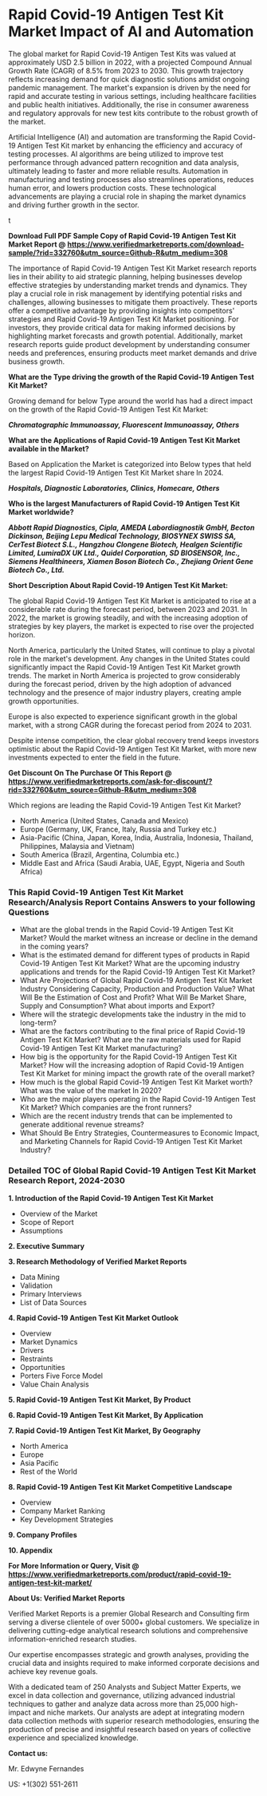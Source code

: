 <meta name="title" content="Global Rapid Covid-19 Antigen Test Kit Market Impact of AI and Automation"><meta name="description" content="The global market for Rapid Covid-19 Antigen Test Kits was valued at approximately USD 2.5 billion in 2022, with a projected Compound Annual Growth Rate (CAGR) of 8.5%"><meta name="title" content="Rapid Covid-19 Antigen Test Kit Market Size, Share, Scope, Trends, Growth, Opportunities, Analysis, Forecast"><h1>Rapid Covid-19 Antigen Test Kit Market Impact of AI and Automation</h1><p>The global market for Rapid Covid-19 Antigen Test Kits was valued at approximately USD 2.5 billion in 2022, with a projected Compound Annual Growth Rate (CAGR) of 8.5% from 2023 to 2030. This growth trajectory reflects increasing demand for quick diagnostic solutions amidst ongoing pandemic management. The market's expansion is driven by the need for rapid and accurate testing in various settings, including healthcare facilities and public health initiatives. Additionally, the rise in consumer awareness and regulatory approvals for new test kits contribute to the robust growth of the market.</p><p>Artificial Intelligence (AI) and automation are transforming the Rapid Covid-19 Antigen Test Kit market by enhancing the efficiency and accuracy of testing processes. AI algorithms are being utilized to improve test performance through advanced pattern recognition and data analysis, ultimately leading to faster and more reliable results. Automation in manufacturing and testing processes also streamlines operations, reduces human error, and lowers production costs. These technological advancements are playing a crucial role in shaping the market dynamics and driving further growth in the sector.</p>t</p><p id="" class=""><strong>Download Full PDF Sample Copy of Rapid Covid-19 Antigen Test Kit Market Report @ <a href="https://www.verifiedmarketreports.com/download-sample/?rid=332760&utm_source=Github-R&utm_medium=308" target="_blank">https://www.verifiedmarketreports.com/download-sample/?rid=332760&utm_source=Github-R&utm_medium=308</a></strong></p><p>The importance of&nbsp;Rapid Covid-19 Antigen Test Kit Market research reports lies in their ability to aid strategic planning, helping businesses develop effective strategies by understanding market trends and dynamics. They play a crucial role in risk management by identifying potential risks and challenges, allowing businesses to mitigate them proactively. These reports offer a competitive advantage by providing insights into competitors' strategies and Rapid Covid-19 Antigen Test Kit Market positioning. For investors, they provide critical data for making informed decisions by highlighting market forecasts and growth potential. Additionally, market research reports guide product development by understanding consumer needs and preferences, ensuring products meet market demands and drive business growth.</p><p><strong>What are the&nbsp;Type driving the growth of the Rapid Covid-19 Antigen Test Kit Market?</strong></p><p id="" class="">Growing demand for below Type around the world has had a direct impact on the growth of the Rapid Covid-19 Antigen Test Kit Market:</p><em><strong>Chromatographic Immunoassay, Fluorescent Immunoassay, Others</strong></em></p><strong>What are the&nbsp;Applications&nbsp;of Rapid Covid-19 Antigen Test Kit Market available in the Market?</strong></p><p id="" class="">Based on Application the Market is categorized into Below types that held the largest Rapid Covid-19 Antigen Test Kit Market share In 2024.</p><em><strong>Hospitals, Diagnostic Laboratories, Clinics, Homecare, Others</strong></em></p><strong>Who is the largest Manufacturers of Rapid Covid-19 Antigen Test Kit Market worldwide?</strong></p><p><em><strong>Abbott Rapid Diagnostics, Cipla, AMEDA Labordiagnostik GmbH, Becton Dickinson, Beijing Lepu Medical Technology, BIOSYNEX SWISS SA, CerTest Biotect S.L., Hangzhou Clongene Biotech, Healgen Scientific Limited, LumiraDX UK Ltd., Quidel Corporation, SD BIOSENSOR, Inc., Siemens Healthineers, Xiamen Boson Biotech Co., Zhejiang Orient Gene Biotech Co., Ltd.</strong></em></p><p id="" class=""><strong>Short Description About Rapid Covid-19 Antigen Test Kit Market:</strong></p><p>The global Rapid Covid-19 Antigen Test Kit Market is anticipated to rise at a considerable rate during the forecast period, between 2023 and 2031. In 2022, the market is growing steadily, and with the increasing adoption of strategies by key players, the market is expected to rise over the projected horizon.</p><p>North America, particularly the United States, will continue to play a pivotal role in the market's development. Any changes in the United States could significantly impact the Rapid Covid-19 Antigen Test Kit Market growth trends. The market in North America is projected to grow considerably during the forecast period, driven by the high adoption of advanced technology and the presence of major industry players, creating ample growth opportunities.</p><p>Europe is also expected to experience significant growth in the global market, with a strong CAGR during the forecast period from 2024 to 2031.</p><p>Despite intense competition, the clear global recovery trend keeps investors optimistic about the Rapid Covid-19 Antigen Test Kit Market, with more new investments expected to enter the field in the future.</p><p id="" class=""><strong>Get Discount On The Purchase Of This Report @ <a href="https://www.verifiedmarketreports.com/ask-for-discount/?rid=332760&utm_source=Github-R&utm_medium=308" target="_blank">https://www.verifiedmarketreports.com/ask-for-discount/?rid=332760&utm_source=Github-R&utm_medium=308</a></strong></p>Which regions are leading the Rapid Covid-19 Antigen Test Kit Market?</p><ul><li>North America (United States, Canada and Mexico)</li><li>Europe (Germany, UK, France, Italy, Russia and Turkey etc.)</li><li>Asia-Pacific (China, Japan, Korea, India, Australia, Indonesia, Thailand, Philippines, Malaysia and Vietnam)</li><li>South America (Brazil, Argentina, Columbia etc.)</li><li>Middle East and Africa (Saudi Arabia, UAE, Egypt, Nigeria and South Africa)</li></ul><h3 id="" class="">This Rapid Covid-19 Antigen Test Kit Market Research/Analysis Report Contains Answers to your following Questions</h3><ul><li>What are the global trends in the Rapid Covid-19 Antigen Test Kit Market? Would the market witness an increase or decline in the demand in the coming years?</li><li>What is the estimated demand for different types of products in Rapid Covid-19 Antigen Test Kit Market? What are the upcoming industry applications and trends for the Rapid Covid-19 Antigen Test Kit Market?</li><li>What Are Projections of Global Rapid Covid-19 Antigen Test Kit Market Industry Considering Capacity, Production and Production Value? What Will Be the Estimation of Cost and Profit? What Will Be Market Share, Supply and Consumption? What about imports and Export?</li><li>Where will the strategic developments take the industry in the mid to long-term?</li><li>What are the factors contributing to the final price of Rapid Covid-19 Antigen Test Kit Market? What are the raw materials used for Rapid Covid-19 Antigen Test Kit Market manufacturing?</li><li>How big is the opportunity for the Rapid Covid-19 Antigen Test Kit Market? How will the increasing adoption of Rapid Covid-19 Antigen Test Kit Market for mining impact the growth rate of the overall market?</li><li>How much is the global Rapid Covid-19 Antigen Test Kit Market worth? What was the value of the market In 2020?</li><li>Who are the major players operating in the Rapid Covid-19 Antigen Test Kit Market? Which companies are the front runners?</li><li>Which are the recent industry trends that can be implemented to generate additional revenue streams?</li><li>What Should Be Entry Strategies, Countermeasures to Economic Impact, and Marketing Channels for Rapid Covid-19 Antigen Test Kit Market Industry?</li></ul><h3 id="" class="">Detailed TOC of Global Rapid Covid-19 Antigen Test Kit Market Research Report, 2024-2030</h3><p id="" class=""><strong>1. Introduction of the Rapid Covid-19 Antigen Test Kit Market</strong></p><ul><li>Overview of the Market</li><li>Scope of Report</li><li>Assumptions</li></ul><p id="" class=""><strong>2. Executive Summary</strong></p><p id="" class=""><strong>3. Research Methodology of Verified Market Reports</strong></p><ul><li>Data Mining</li><li>Validation</li><li>Primary Interviews</li><li>List of Data Sources</li></ul><p id="" class=""><strong>4. Rapid Covid-19 Antigen Test Kit Market Outlook</strong></p><ul><li>Overview</li><li>Market Dynamics</li><li>Drivers</li><li>Restraints</li><li>Opportunities</li><li>Porters Five Force Model</li><li>Value Chain Analysis</li></ul><p id="" class=""><strong>5. Rapid Covid-19 Antigen Test Kit Market, By Product</strong></p><p id="" class=""><strong>6. Rapid Covid-19 Antigen Test Kit Market, By Application</strong></p><p id="" class=""><strong>7. Rapid Covid-19 Antigen Test Kit Market, By Geography</strong></p><ul><li>North America</li><li>Europe</li><li>Asia Pacific</li><li>Rest of the World</li></ul><p id="" class=""><strong>8. Rapid Covid-19 Antigen Test Kit Market Competitive Landscape</strong></p><ul><li>Overview</li><li>Company Market Ranking</li><li>Key Development Strategies</li></ul><p id="" class=""><strong>9. Company Profiles</strong></p><p id="" class=""><strong>10. Appendix</strong></p><p id="" class=""><strong>For More Information or Query, Visit @ <a href="https://www.verifiedmarketreports.com/product/rapid-covid-19-antigen-test-kit-market/" target="_blank">https://www.verifiedmarketreports.com/product/rapid-covid-19-antigen-test-kit-market/</a></strong></p><p id="" class=""><strong>About Us: Verified Market Reports</strong></p><p id="" class="">Verified Market Reports is a premier Global Research and Consulting firm serving a diverse clientele of over 5000+ global customers. We specialize in delivering cutting-edge analytical research solutions and comprehensive information-enriched research studies.</p><p id="" class="">Our expertise encompasses strategic and growth analyses, providing the crucial data and insights required to make informed corporate decisions and achieve key revenue goals.</p><p id="" class="">With a dedicated team of 250 Analysts and Subject Matter Experts, we excel in data collection and governance, utilizing advanced industrial techniques to gather and analyze data across more than 25,000 high-impact and niche markets. Our analysts are adept at integrating modern data collection methods with superior research methodologies, ensuring the production of precise and insightful research based on years of collective experience and specialized knowledge.</p><p id="" class=""><strong>Contact us:</strong></p><p id="" class="">Mr. Edwyne Fernandes</p><p id="" class="">US: +1(302) 551-2611</p>
